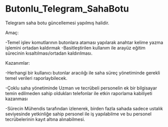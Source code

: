# Butonlu_Telegram_SahaBotu
Telegram saha botu güncellemesi yapılmış halidir.


Amaç:


-Temel işlev komutlarının butonlara ataması yapılarak anahtar kelime yazma işlemini ortadan kaldırmak
-Basitleştirilen kullanım ile arayüz eğitim sürecinin kısaltılması/ortadan kaldırılması.


Kazanımlar:


-Herhangi bir kullanıcı butonlar aracılığı ile saha süreç yönetiminde gerekli temel verileri raporlaybilecek.

-Çoklu saha yönetiminde Uzman ve tecrübeli personelin ek bir bilgisayar temin edilmeden sahip oldukları telefonlar ile etkin raporlama kabiliyeti kazanması

-Sürecin Mühendis tarafından izlenerek, birden fazla sahada sadece ustalık seviyesinde yetkinliğe sahip personel ile iş yapılabilme ve bu personel tecrübelerinin kayıt altına alınabilmesi.

